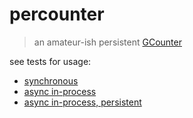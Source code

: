 # percounter

> an amateur-ish persistent [GCounter](https://en.wikipedia.org/wiki/Conflict-free_replicated_data_type#G-Counter_(Grow-only_Counter))

see tests for usage:

- [synchronous](gcounter_test.go)
- [async in-process](async_gcounter_test.go)
- [async in-process, persistent](async_gcounter_test.go)
